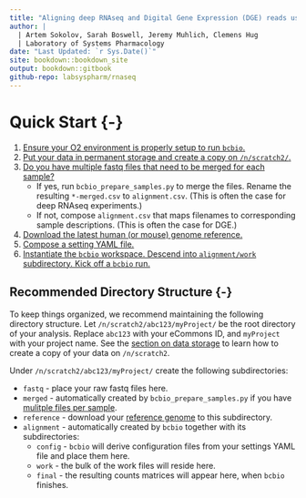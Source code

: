 ```yaml
---
title: "Aligning deep RNAseq and Digital Gene Expression (DGE) reads using bcbio"
author: |
  | Artem Sokolov, Sarah Boswell, Jeremy Muhlich, Clemens Hug
  | Laboratory of Systems Pharmacology
date: "Last Updated: `r Sys.Date()`"
site: bookdown::bookdown_site
output: bookdown::gitbook
github-repo: labsyspharm/rnaseq
---
```


# Quick Start {-}

1. [Ensure your O2 environment is properly setup to run `bcbio`.](#prereqs)
2. [Put your data in permanent storage and create a copy on `/n/scratch2/`.](#data)
3. [Do you have multiple fastq files that need to be merged for each sample?](#sampledesc)
    - If yes, run `bcbio_prepare_samples.py` to merge the files. Rename the resulting `*-merged.csv` to `alignment.csv`. (This is often the case for deep RNAseq experiments.)
	- If not, compose `alignment.csv` that maps filenames to corresponding sample descriptions. (This is often the case for DGE.)
4. [Download the latest human (or mouse) genome reference.](#refgenome)
5. [Compose a setting YAML file.](#settings)
6. [Instantiate the `bcbio` workspace. Descend into `alignment/work` subdirectory. Kick off a `bcbio` run.](#bcbio)

## Recommended Directory Structure {-}

To keep things organized, we recommend maintaining the following directory structure. Let `/n/scratch2/abc123/myProject/` be the root directory of your analysis. Replace `abc123` with your eCommons ID, and `myProject` with your project name. See the [section on data storage](#data) to learn how to create a copy of your data on `/n/scratch2`.

Under `/n/scratch2/abc123/myProject/` create the following subdirectories:

* `fastq` - place your raw fastq files here.
* `merged` - automatically created by `bcbio_prepare_samples.py` if you have [mulitple files per sample](#sampledesc-deep).
* `reference` - download your [reference genome](#refgenome) to this subdirectory.
* `alignment` - automatically created by `bcbio` together with its subdirectories:
    * `config` - `bcbio` will derive configuration files from your settings YAML file and place them here.
    * `work` - the bulk of the work files will reside here.
    * `final` - the resulting counts matrices will appear here, when `bcbio` finishes.
